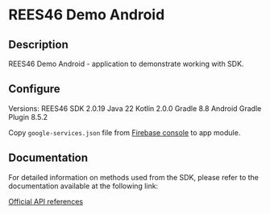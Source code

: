 # REES46 Demo Android

## Description

REES46 Demo Android - application to demonstrate working with SDK.

## Configure

Versions:
REES46 SDK 2.0.19
Java 22
Kotlin 2.0.0
Gradle 8.8
Android Gradle Plugin 8.5.2

Copy `google-services.json` file from [Firebase console](https://console.firebase.google.com/u/0/) to app module.

## Documentation

For detailed information on methods used from the SDK, please refer to the documentation available at the following link:

[Official API references](https://reference.api.rees46.com/#introduction)